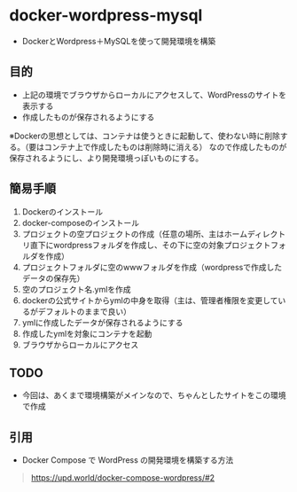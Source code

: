 # docker-wordpress-mysql

- DockerとWordpress＋MySQLを使って開発環境を構築
## 目的
- 上記の環境でブラウザからローカルにアクセスして、WordPressのサイトを表示する
- 作成したものが保存されるようにする

※Dockerの思想としては、コンテナは使うときに起動して、使わない時に削除する。（要はコンテナ上で作成したものは削除時に消える）
なので作成したものが保存されるようにし、より開発環境っぽいものにする。

## 簡易手順
1. Dockerのインストール
1. docker-composeのインストール
1. プロジェクトの空プロジェクトの作成（任意の場所、主はホームディレクトリ直下にwordpressフォルダを作成し、その下に空の対象プロジェクトフォルダを作成）
1. プロジェクトフォルダに空のwwwフォルダを作成（wordpressで作成したデータの保存先）
1. 空のプロジェクト名.ymlを作成
1. dockerの公式サイトからymlの中身を取得（主は、管理者権限を変更しているがデフォルトのままで良い）
1. ymlに作成したデータが保存されるようにする
1. 作成したymlを対象にコンテナを起動
1. ブラウザからローカルにアクセス
      
## TODO
- 今回は、あくまで環境構築がメインなので、ちゃんとしたサイトをこの環境で作成

## 引用
- Docker Compose で WordPress の開発環境を構築する方法
> https://upd.world/docker-compose-wordpress/#2
